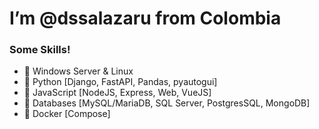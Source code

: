 # I’m @dssalazaru from Colombia

### Some Skills!
- 💠 Windows Server & Linux
- 💠 Python [Django, FastAPI, Pandas, pyautogui]
- 💠 JavaScript [NodeJS, Express, Web, VueJS]
- 💠 Databases [MySQL/MariaDB, SQL Server, PostgresSQL, MongoDB]
- 💠 Docker [Compose]

